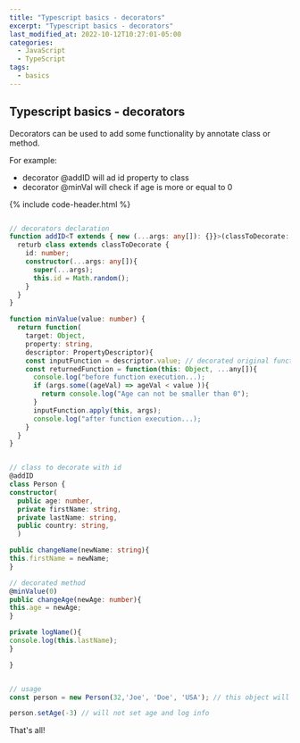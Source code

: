 ```yaml
---
title: "Typescript basics - decorators"
excerpt: "Typescript basics - decorators"
last_modified_at: 2022-10-12T10:27:01-05:00
categories:
  - JavaScript
  - TypeScript
tags: 
  - basics
---
```


<!-- short introduction -->
## Typescript basics - decorators


Decorators can be used to add some functionality by annotate class or method. 

For example:
- decorator @addID will ad id property to class
- decorator @minVal will check if age is more or equal to 0

{% include code-header.html %}
```ts

// decorators declaration
function addID<T extends { new (...args: any[]): {}}>(classToDecorate: T) {
  returb class extends classToDecorate {
    id: number;
    constructor(...args: any[]){
      super(...args);
      this.id = Math.random();
    }
  }
}

function minValue(value: number) {
  return function(    
    target: Object,
    property: string,
    descriptor: PropertyDescriptor){
    const inputFunction = descriptor.value; // decorated original function
    const returnedFunction = function(this: Object, ...any[]){
      console.log("before function execution...);
      if (args.some((ageVal) => ageVal < value )){
        return console.log("Age can not be smaller than 0");
      }
      inputFunction.apply(this, args);
      console.log("after function execution...);
    }
  }
}


// class to decorate with id
@addID
class Person {
constructor(
  public age: number, 
  private firstName: string,  
  private lastName: string, 
  public country: string, 
  )

public changeName(newName: string){ 
this.firstName = newName;
}

// decorated method
@minValue(0)
public changeAge(newAge: number){ 
this.age = newAge;
}

private logName(){ 
console.log(this.lastName);
}

}


// usage
const person = new Person(32,'Joe', 'Doe', 'USA'); // this object will have random id added automatically by decorator

person.setAge(-3) // will not set age and log info


```


That's all!






